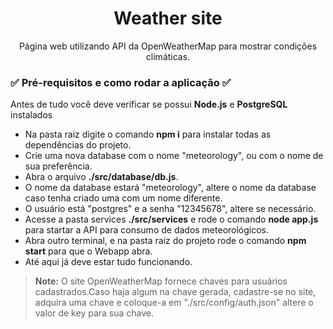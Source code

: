 <h1 align="center">Weather site</h1>
<p align="center">Página web utilizando API da OpenWeatherMap para mostrar condições climáticas.</p>

### ✅ Pré-requisitos e como rodar a aplicação ✅

Antes de tudo você deve verificar se possui **Node.js** e **PostgreSQL** instalados

- Na pasta raiz digite o comando **npm i** para instalar todas as dependências do projeto.
- Crie uma nova database com o nome "meteorology", ou com o nome de sua preferência.
- Abra o arquivo **./src/database/db.js**.
- O nome da database estará "meteorology", altere o nome da database caso tenha criado uma com um nome diferente.
- O usuário está "postgres" e a senha "12345678", altere se necessário.
- Acesse a pasta services **./src/services** e rode o comando **node app.js** para startar a API para consumo de dados meteorológicos.
- Abra outro terminal, e na pasta raiz do projeto rode o comando **npm start** para que o Webapp abra.
- Até aqui já deve estar tudo funcionando.

> **Note:** O site OpenWeatherMap fornece chaves para usuários cadastrados.Caso haja algum na chave gerada, cadastre-se no site, adquira uma chave e coloque-a em "./src/config/auth.json" altere o valor de key para sua chave.